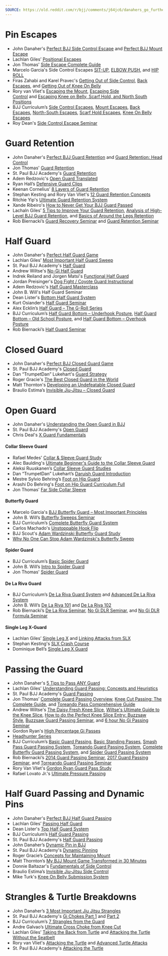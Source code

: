 ```yaml
---
SOURCE: https://old.reddit.com/r/bjj/comments/j64jc6/danahers_go_further_faster_on_the_cheap/
---
```


# Pin Escapes

- John Danaher's [Perfect BJJ Side Control Escape](https://www.youtube.com/watch?v=cuXq-k__9lQ) and [Perfect BJJ Mount Escape](https://www.youtube.com/watch?v=EMEueexp9zU)
- Lachlan Giles’ [Positional Escapes](https://www.youtube.com/playlist?list=PL_VsCEq3pngwBL-RWBryTZmMNj4I92GXI)
- Jon Thomas' [Side Escape Complete Guide](https://www.youtube.com/watch?v=JiqEETm20Wo)
- Marcelo Garcia's Side Control Escapes [SIT-UP](https://www.youtube.com/watch?v=V7vmzcc3ldA), [ELBOW PUSH](https://www.youtube.com/watch?v=bDVO9kXu5Lc), and [HIP ROLL](https://www.youtube.com/watch?v=78NAEI_Gzzw)
- Firas Zahabi and Karel Pravec's [Getting Out of Side Control](https://www.youtube.com/watch?v=WqXwqNlPydY), [Back Escapes](https://www.youtube.com/watch?v=GYPwNN9ixTQ), and [Getting Out of Knee On Belly](https://www.youtube.com/watch?v=FlNu8bi54CE)
- Rory van Vliet's [Escaping the Mount](https://www.youtube.com/watch?v=ch8_pW-G4fM), [Escaping Side Control](https://www.youtube.com/watch?v=g1Pwz4PHeE4) and [Escaping Knee on Belly, Scarf Hold, and North South Positions](https://www.youtube.com/watch?v=q1E15WKB_9w)
- BJJ Curriculum’s [Side Control Escapes](https://www.youtube.com/watch?v=8F6meOljv-s), [Mount Escapes](https://www.youtube.com/watch?v=sn_OWQexKKg), [Back Escapes](https://www.youtube.com/watch?v=hg4oUIyT4ng), [North-South Escapes](https://www.youtube.com/watch?v=QL3_w8Td8Ls), [Scarf Hold Escapes](https://www.youtube.com/watch?v=4i0f8kFn60U), [Knee On Belly Escapes](https://www.youtube.com/watch?v=At5h90jKiu8)
- Roy Dean's [Side Control Escape Seminar](https://www.youtube.com/watch?v=Ym83IwrgotA)

# Guard Retention

- John Danaher's [Perfect BJJ Guard Retention](https://www.youtube.com/watch?v=ce_0XT1BBQA) and [Guard Retention: Head Control](https://www.youtube.com/watch?v=NbpjYdcIkBk)
- Jon Thomas' [Guard Retention](https://www.youtube.com/playlist?list=PL_VsCEq3pngzASnOVGn7gWiDpn47ekFjM)
- St. Paul BJJ Academy's [Guard Retention](https://www.youtube.com/playlist?list=PL_VsCEq3pngyNJt5TG5w-6HujG_5TG1_0)
- Adem Redzovic's [Open Guard Translated](https://www.youtube.com/watch?v=Pnq9mN2odAg)
- Ryan Hall’s [Defensive Guard Clips](https://www.youtube.com/watch?v=yo1NUdmaT54)
- Keenan Cornelius’ [8 Layers of Guard Retention](https://www.youtube.com/watch?v=UTaZzbHMr-s)
- Stephan Kesting and Rory Van Vliet's [12 Guard Retention Concepts](https://www.youtube.com/watch?v=VgrM1IQGmxc)
- Ritchie Yip's [Ultimate Guard Retention System](https://www.youtube.com/playlist?list=PLxvfqs7eNFO6Og19aMFXkcoTcZ5TOCr2I)
- Xande Ribeiro's [How to Never Get Your BJJ Guard Passed](https://www.youtube.com/watch?v=e86MOTgrzgs)
- Lachaln Giles’ [5 Tips to Improve Your Guard Retention](https://www.youtube.com/watch?v=zIsvigk3CZQ), [Analysis of High-Level BJJ Guard Retention](https://www.youtube.com/watch?v=OXGtlW3yj3w), and [Basics of Around the Legs Retention](https://www.youtube.com/watch?v=-YjZGB_s5JY)
- Rob Biernacki’s [Guard Recovery Seminar](https://www.youtube.com/playlist?list=PLwFPFagNE2DbI9plCrn2G3IvLQgkuGHU0) and [Guard Retention Seminar](https://www.youtube.com/playlist?list=PLwFPFagNE2DZ0Zu5hC8gAUWVrcDn1zOih)

# Half Guard

- John Danaher's [Perfect Half Guard Game](https://www.youtube.com/watch?v=E8x1Cva8hJ8)
- Lachlan Giles' [Most Important Half Guard Sweep](https://www.youtube.com/watch?v=65oxIM5llsk)
- St. Paul BJJ Academy's [Half Guard](https://www.youtube.com/playlist?list=PL_VsCEq3pngyft5c36J1T4_N58IbJLUN1)
- Andrew Wiltse's [No-Gi Half Guard](https://www.youtube.com/watch?v=o8IKV16O8pU)
- Indrek Reiland and Jorgen Matsi's [Functional Half Guard](https://www.youtube.com/watch?v=DfFzALZPhQc)
- Jordan Preisinger's [Dog Fight / Coyote Guard Instructional](https://www.youtube.com/watch?v=BoDgPdXSM94)
- Adem Redzovic's [Half Guard Masterclass](https://www.youtube.com/watch?v=ERXaDACrE7Q)
- John B. Will's Half Guard Seminar
- Dean Lister's [Bottom Half Guard System](https://www.youtube.com/watch?v=I6MItk9heAk)
- Kurt Osiander's [Half Guard Seminar](https://www.youtube.com/watch?v=yqUt5LkCxe0)
- Alex Ecklin’s [Half Guard – The G-Roll Series](https://www.youtube.com/watch?v=ZY0GGpBCL3M)
- BJJ Curriculum’s [Half Guard Bottom – Underhook Posture](https://www.youtube.com/watch?v=pAyV9xg2xSE), [Half Guard Bottom – Old School Posture](https://www.youtube.com/watch?v=H4Wy7vcy8hU), and [Half Guard Bottom – Overhook Posture](https://www.youtube.com/watch?v=fD9U-NpvRlg)
- Rob Biernacki’s [Half Guard Seminar](https://www.youtube.com/playlist?list=PLwFPFagNE2DawEbt7hxdqng5qTGC3B0gS)

# Closed Guard

- John Danaher's [Perfect BJJ Closed Guard Game](https://www.youtube.com/watch?v=otskR_OjuBU)
- St. Paul BJJ Academy's [Closed Guard](https://www.youtube.com/playlist?list=PL_VsCEq3pngz6atWPhUvX2fI7mL7fdq03)
- Dan “TrumpetDan” Lukehart's [Guard Strategy](https://www.youtube.com/watch?v=xfEFChj35g0&list=PLoxKt3BeMNc3MfnuiFZNSwHbU-P4ZMcbV)
- Roger Gracie's [The Best Closed Guard in the World](https://www.youtube.com/watch?v=P5SeCRensWQ)
- Matt Thornton's [Developing an Undefeatable Closed Guard](https://www.youtube.com/watch?v=W3PZaA5uxUU)
- Braulio Estima’s [Invisible Jiu-Jitsu – Closed Guard](https://www.youtube.com/watch?v=zKXUogHcRqM)

# Open Guard

- John Danaher's [Understanding the Open Guard in BJJ](https://www.youtube.com/watch?v=Fcg4mtegux0)
- St. Paul BJJ Academy's [Open Guard](https://www.youtube.com/playlist?list=PL_VsCEq3pngwZwoSiPL6K_26H7E1MRGjU)
- Chris Deal's [X Guard Fundamentals](https://www.youtube.com/watch?v=Kng3k1eWkyQ)

#### Collar Sleeve Guard

- Rafael Medes' [Collar & Sleeve Guard Study](https://www.youtube.com/watch?v=yHdpRMZ1C6A)
- Alec Baulding's [Ultimate Beginner's Guide to the Collar Sleeve Guard](https://www.youtube.com/watch?v=sJRPf_OdJBA)
- Aleksi Ruuskanen’s [Collar Sleeve Guard Studies](https://www.youtube.com/playlist?list=PLKO_CgqEf7TV3AQYLoDIdJGGBqjtpYDZX)
- Dan “TrumpetDan” Lukehart’s [Daruish Guard Introduction](https://www.youtube.com/watch?v=7vCAc7oyG6s)
- Mestre Sylvio Behring’s [Foot on Hip Guard](https://www.youtube.com/watch?v=QPBGOXqmp6M)
- Arashi Do Behring's [Foot on Hip Guard Curriculum Full](https://www.youtube.com/watch?v=q4juKMe-tE4)
- Jon Thomas' [Far Side Collar Sleeve](https://www.youtube.com/playlist?list=PLVFgPLUUsGbtCoYNbk09lRb8mi6Vv4Hi1)

#### Butterfly Guard

- Marcelo Garcia's [BJJ Butterfly Guard – Most Important Principles](https://www.youtube.com/watch?v=0WG1MYvgXAM)
- John B. Will’s [Butterfly Sweeps Seminar](https://www.youtube.com/watch?v=9d5LDy-vDtA)
- BJJ Curriculum’s [Complete Butterfly Guard System](https://www.youtube.com/watch?v=--I_8PD0qxM)
- Carlos Machado's [Unstoppable Hook Flip](https://www.youtube.com/playlist?list=PL_VsCEq3pngzmPBnfRRi1CHa2emjcrR5k)
- BJJ Scout's [Adam Wardzinski Butterfly Guard Study](https://www.youtube.com/playlist?list=PLKb7D4fR_VOhlqaDGK2MUwzCbsAHCMkjl)
- [Why No One Can Stop Adam Wardzinski's Butterfly Sweep](https://www.youtube.com/watch?v=TGBTANrwXlc)

#### Spider Guard

- BJJ Curriculum’s [Basic Spider Guard](https://www.youtube.com/watch?v=IJqFY8Pcc4A)
- John B. Will’s [Intro to Spider Guard](https://www.youtube.com/watch?v=ze6I6Vu-UMI)
- Jon Thomas' [Spider Guard](https://www.youtube.com/playlist?list=PLVFgPLUUsGbuAbVEGMbZElQ49m_Dhg21R)

#### De La Riva Guard

- BJJ Curriculum’s [De La Riva Guard System](https://www.youtube.com/watch?v=vgSyv-vBQw4) and [Advanced De La Riva System](https://www.youtube.com/watch?v=1eKK5T00Tbo)
- John B. Will’s [De La Riva 101](https://www.youtube.com/watch?v=Qgw3OicuA8c) and [De La Riva 102](https://www.youtube.com/watch?v=OF2ktlMlH-Q)
- Rob Biernacki’s [De La Riva Seminar](https://www.youtube.com/playlist?list=PLwFPFagNE2DbQoEzbw9k4ObHh89MEPJlI), [No Gi DLR Seminar](https://www.youtube.com/playlist?list=PLwFPFagNE2DZOh17dPdUu7_3XtuBs5YcI), and [No Gi DLR Formula Seminar](https://www.youtube.com/playlist?list=PLwFPFagNE2DbjcMXKUzb-T57fbg1ZpGgH)

#### Single Leg X-Guard

- Lachlan Giles’ [Single Leg X](https://www.youtube.com/watch?v=hMChOoKMRfA) and [Linking Attacks from SLX](https://www.youtube.com/watch?v=SIe3OnvXGz4)
- Stephan Kesting's [SLX Crash Course](https://www.youtube.com/playlist?list=PL_VsCEq3pngw0F-WbMaC_7S0NwLIxhYI6)
- Dominique Bell’s [Single Leg X Guard](https://www.youtube.com/playlist?list=PLi_oyp476oR0TQBN9eOZBD8vhTgXrTR7Z)
# Passing the Guard
- John Danaher's [5 Tips to Pass ANY Guard](https://www.youtube.com/watch?v=ODuQCA88oY4)
- Lachlan Giles' [Understanding Guard Passing: Concepts and Heuristics](https://www.youtube.com/watch?v=GCWfLiI51ds)
- St. Paul BJJ Academy's [Guard Passing](https://www.youtube.com/playlist?list=PL_VsCEq3pngwnP3DGbNrWMEcRN_ktcefN)
- Jon Thomas’ [Complete Guard Passing Overview](https://www.youtube.com/watch?v=_BpZPf5RKGY), [Knee Cut Passing: The Complete Guide](https://www.youtube.com/watch?v=lOPh9K5kOcE), and [Toreando Pass Comprehensive Guide](https://www.youtube.com/watch?v=QMaW6TVhh6I)
- Andrew Wiltse's [The Daisy Fresh Knee Slice](https://bjjfanatics.com/collections/all/products/the-daisy-fresh-knee-slice-by-andrew-wiltse), [Wiltse's Ultimate Guide to the Knee Slice](https://www.youtube.com/watch?v=5jHo6ZBMB3o), [How to do the Perfect Knee Slice Entry: Buzzsaw Style](https://www.youtube.com/watch?v=O3asdjlhjDA), [Buzzsaw Guard Passing Seminar](https://www.youtube.com/watch?v=PKwWy6PEpo4), and [6 hour No Gi Passing Seminar](https://www.youtube.com/watch?v=WyxE0yr42dQ)
- Gordon Ryan's [High Percentage Gi Passes](https://bjjfanatics.com/products/high-percentage-gi-passes-by-gordon-ryan)
- [Headhunter Series](https://www.youtube.com/playlist?list=PL2sudC70DwxcibUCE1aTUozFdTyqVUAaJ)
- BJJ Curriculum’s [Basic Guard Passing](https://www.youtube.com/watch?v=DZL7pmQjmyU), [Basic Standing Passes](https://www.youtube.com/watch?v=4l0tPa3s4Qc), [Smash Pass Guard Passing System](https://www.youtube.com/watch?v=H0UiYBOByj0), [Toreando Guard Passing System](https://www.youtube.com/watch?v=gkk_FYrm7ig), [Complete Butterfly Guard Passing System](https://www.youtube.com/watch?v=YG14zxjIlBU), and [Spider Guard Passing System](https://www.youtube.com/watch?v=6PxnYzoYC8w)
- Rob Biernacki’s [2014 Guard Passing Seminar](https://www.youtube.com/playlist?list=PLwFPFagNE2DZtZ67oA6L0muSLCsPE5BtA), [2017 Guard Passing Seminar](https://www.youtube.com/playlist?list=PLwFPFagNE2DaHXM8WxgLjNsOEzKKgK6RM), and [Torreando Guard Passing Seminar](https://www.youtube.com/playlist?list=PLwFPFagNE2DZmLl2IFzUbjLlEo7XXXXXE)
- Rory Van Vliet's [Gordon Ryan Guard Pass Study](https://www.youtube.com/playlist?list=PLNbZ1gPk7zqzg_uEY8Jc_k-bKFpsBsosz)
- Rafael Lovato Jr.'s [Ultimate Pressure Passing](https://www.youtube.com/playlist?list=PL_VsCEq3pngwPXmGmN7JbBZ6EQhVskcsB)

# Half Guard Passing and Dynamic Pins

- John Danaher's [Perfect BJJ Half Guard Passing](https://www.youtube.com/watch?v=Jz4oLDOHxLM)
- Lachlan Giles’ [Passing Half Guard](https://www.youtube.com/watch?v=Vn8Y8AnxH14)
- Dean Lister's [Top Half Guard System](https://www.youtube.com/watch?v=VGPY0Z-mS80)
- BJJ Curriculum’s [Half Guard Passing](https://www.youtube.com/watch?v=KecNEObPVrA)
- St. Paul BJJ Academy's [Half Guard Passing](https://www.youtube.com/playlist?list=PL_VsCEq3pngzOzWhSyP4EYY0i7gE_2uPW)
- John Danaher’s [Dynamic Pin in BJJ](https://www.youtube.com/watch?v=4zWa-pcjuLw)
- St. Paul BJJ Academy's [Dynamic Pinning](https://www.youtube.com/playlist?list=PL_VsCEq3pngwNOd_n1FNoVrRzn61kf4IB)
- Roger Gracie’s [Concepts for Maintaining Mount](https://www.youtube.com/watch?v=Wy6Si0FuQaU)
- Matt Thornton’s [My BJJ Mount Game Transformed in 30 Minutes](https://www.youtube.com/watch?v=0TU7g9BapH8)
- Donnie Baltazar's [Fundamentals of Side Control](https://www.youtube.com/watch?v=EEaFYs3wHoc)
- Braulio Estima’s [Invisible Jiu-Jitsu Side Control](https://www.youtube.com/playlist?list=PL62F052BD402463FC)
- Mike Turk's [Knee On Belly Submission System](https://www.youtube.com/watch?v=wh0ArrZsTwo)

# Strangles & Turtle Breakdowns

- John Danaher’s [3 Most Important Jiu Jitsu Strangles](https://www.youtube.com/watch?v=Izvp9TAmAxs)
- St. Paul BJJ Academy's [Gi Chokes Part 1](https://www.youtube.com/watch?v=cm4nRAfIgtY) and [Part 2](https://www.youtube.com/watch?v=dm_Xut9Hmhw)
- BJJ Curriculum’s [7 Strangles from the Guard](https://www.youtube.com/watch?v=NLQVAMp7L8c)
- Andre Galvao’s [Ultimate Cross Choke from Knee Cut](https://www.youtube.com/watch?v=3Yh4EzCiYrY)
- Lachlan Giles’ [Taking the Back from Turtle](https://www.youtube.com/watch?v=Zso1kcw8vY0) and [Attacking the Turtle Without the Seatbelt](https://www.youtube.com/watch?v=_LW1qB_dyvw)
- Rory van Vliet's [Attacking the Turtle](https://www.youtube.com/watch?v=-xaAcWZdLpY) and [Advanced Turtle Attacks](https://www.youtube.com/watch?v=VnVqD8IYu3c)
- St. Paul BJJ Academy's [Attacking the Turtle](https://www.youtube.com/playlist?list=PL_VsCEq3pngztaGWyXY7Gh-kTW6b4QBTi)